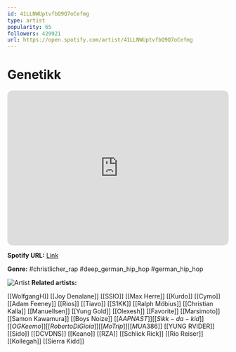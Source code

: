```yaml
---
id: 41LLNWUptvfbQ9Q7oCefmg
type: artist
popularity: 65
followers: 429921
url: https://open.spotify.com/artist/41LLNWUptvfbQ9Q7oCefmg
---
```

# Genetikk

<iframe style="border-radius:12px" src="https://open.spotify.com/embed/artist/41LLNWUptvfbQ9Q7oCefmg" width="100%" height="352" frameBorder="0" allowfullscreen="" allow="autoplay; clipboard-write; encrypted-media; fullscreen; picture-in-picture" loading="lazy"></iframe>

**Spotify URL:** [Link](https://open.spotify.com/artist/41LLNWUptvfbQ9Q7oCefmg)

**Genre:**  #christlicher_rap #deep_german_hip_hop #german_hip_hop

![Artist](https://i.scdn.co/image/ab6761610000e5eb0d414d70dda2bef7f0a85cd3)
**Related artists:**

[[WolfgangH]]
[[Joy Denalane]]
[[SSIO]]
[[Max Herre]]
[[Kurdo]]
[[Cymo]]
[[Adam Feeney]]
[[Rios]]
[[Tiavo]]
[[S1KK]]
[[Ralph Möbius]]
[[Christian Kalla]]
[[Manuellsen]]
[[Yung Gold]]
[[Olexesh]]
[[Favorite]]
[[Marsimoto]]
[[Samon Kawamura]]
[[Boys Noize]]
[[A$AP NAST]]
[[Sikk-da-kid]]
[[OG Keemo]]
[[Roberto Di Gioia]]
[[MoTrip]]
[[MU$A386]]
[[YUNG RVIDER]]
[[Sido]]
[[DCVDNS]]
[[Keano]]
[[RZA]]
[[Schlick Rick]]
[[Rio Reiser]]
[[Kollegah]]
[[Sierra Kidd]]
